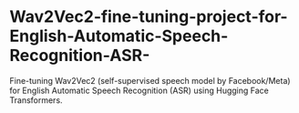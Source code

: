 # Wav2Vec2-fine-tuning-project-for-English-Automatic-Speech-Recognition-ASR-
Fine-tuning Wav2Vec2 (self-supervised speech model by Facebook/Meta) for English Automatic Speech Recognition (ASR) using Hugging Face Transformers.
